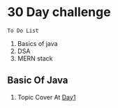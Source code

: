 # 30 Day challenge 
`To Do List`
1. Basics of java
2. DSA
3. MERN stack

## Basic Of Java

1. Topic Cover At [Day1](./Day_1/basics_of_java/readme.md)
